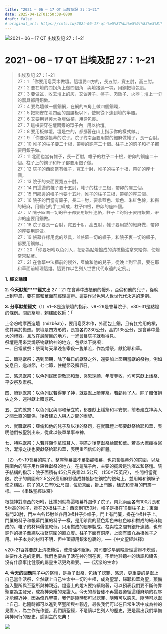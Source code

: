 ```yaml
---
title: "2021 – 06 – 17 QT 出埃及記 27：1~21"
date: 2025-04-12T01:50:38+0800
draft: false
# original_url: https://cmtc.tw/2021-06-17-qt-%e5%87%ba%e5%9f%83%e5%8f%8a%e8%a8%98-27%ef%bc%9a121
---
```


![2021 – 06 – 17 QT 出埃及記 27：1\~21](/images/qt.jpg   "2021 – 06 – 17 QT 出埃及記 27：1\~21")

# 2021 – 06 – 17 QT 出埃及記 27：1\~21

> 出埃及記 27：1\~21  
> 27：1 「你要用皂莢木做壇。這壇要四方的，長五肘，寬五肘，高三肘。  
> 27：2 要在壇的四拐角上做四個角，與壇接連一塊，用銅把壇包裹。  
> 27：3 要做盆，收去壇上的灰，又做鏟子、盤子、肉鍤子、火鼎；壇上一切的器具都用銅做。  
> 27：4 要為壇做一個銅網，在網的四角上做四個銅環，  
> 27：5 把網安在壇四面的圍腰板以下，使網從下達到壇的半腰。  
> 27：6 又要用皂莢木為壇做槓，用銅包裹。  
> 27：7 這槓要穿在壇兩旁的環子內，用以抬壇。  
> 27：8 要用板做壇，壇是空的，都照著在山上指示你的樣式做。」  
> 27：9 「你要做帳幕的院子。院子的南面要用撚的細麻做帷子，長一百肘。  
> 27：10 帷子的柱子要二十根，帶卯的銅座二十個。柱子上的鉤子和杆子都要用銀子做。  
> 27：11 北面也當有帷子，長一百肘，帷子的柱子二十根，帶卯的銅座二十個。柱子上的鉤子和杆子都要用銀子做。  
> 27：12 院子的西面當有帷子，寬五十肘，帷子的柱子十根，帶卯的座十個。  
> 27：13 院子的東面要寬五十肘。  
> 27：14 門這邊的帷子要十五肘，帷子的柱子三根，帶卯的座三個。  
> 27：15 門那邊的帷子也要十五肘，帷子的柱子三根，帶卯的座三個。  
> 27：16 院子的門當有簾子，長二十肘，要拿藍色、紫色、朱紅色線，和撚的細麻，用繡花的手工織成，柱子四根，帶卯的座四個。  
> 27：17 院子四圍一切的柱子都要用銀杆連絡，柱子上的鉤子要用銀做，帶卯的座要用銅做。  
> 27：18 院子要長一百肘，寬五十肘，高五肘，帷子要用撚的細麻做，帶卯的座要用銅做。  
> 27：19 帳幕各樣用處的器具，並帳幕一切的橛子，和院子裏一切的橛子，都要用銅做。」  
> 27：20 「你要吩咐以色列人，把那為點燈搗成的清橄欖油拿來給你，使燈常常點著。  
> 27：21 在會幕中法櫃前的幔外，亞倫和他的兒子，從晚上到早晨，要在耶和華面前經理這燈。這要作以色列人世世代代永遠的定例。」

**1.** **經文誦讀**

**2. 今天默想****經文**出 27：21 在會幕中法櫃前的幔外，亞倫和他的兒子，從晚上到早晨，要在耶和華面前經理這燈。這要作以色列人世世代代永遠的定例。

**3. 分享默想經文**（1）v1\~8是造祭壇的指示、v9\~29是會幕院子、v30\~31是點燈的條例。關於祭壇，賴建國牧師：「

上帝吩咐摩西造壇（mizbēaḥ），要用皂莢木作，外面包上銅，且有扛抬用的槓，使其易於搬遷。祭壇是四方形的，長寬各約230公分，高約135公分，是會幕中最大的禮器。且放在最醒目的地方，一進會幕院子就看得見。  
祭壇是用來焚燒祭物獻給神的地方。包括以下幾項：  
一、日常獻祭：祭司每天早晚各宰殺一隻羊羔，作為燔祭，獻給耶和華。

二、節期獻祭：遇到節期，除了每日的獻祭之外，還要加上節期當獻的祭物，例如安息日，逾越節，七七節，住棚節及贖罪日。

三、感恩獻祭：以色列民因崇敬耶和華、感恩還願、年度豐收，均可來獻上燔祭、平安祭及素祭。

四、贖罪獻祭：以色列民若得罪了神，就要獻上贖罪祭。若虧負了人，除了賠償損失之外，還得獻上贖愆祭。

五、立約獻祭：以色列民與耶和華立約，都要獻上燔祭和平安祭，前者建立神與人之間垂直的關係，後者建立人與人之間的團契。

六、就職獻祭：亞倫和他的兒子及以後的祭司，在就職禮上都要獻祭給耶和華，表明他們被聖別出來，從此以後單單事奉神。

七、特殊獻祭：人若許願作拿細耳人，期滿之後當獻祭給耶和華。若長大痲瘋得醫治，潔淨之後也要獻祭給耶和華，表明重回信仰的群體。

（2）v9\~19會幕的院子。整座聖幕並不單指那帳幕，也包含帳幕外的院圍，以及院圍內的院子用作殺牲獻祭的地方。在這院子內，主要的擺設是洗濯盆和祭壇。院子結構的指示：院子面積有45公尺長乘22.5公尺 （150×75英尺）， 空間相當寬敞。院子的周圍有2.5公尺高用麻紗造成帷帳掛在銅柱的銀勾上，並用繩和銅橛子使之穩固。院子的入口有9公尺闊，位於東面，掛上門簾，樣式和會幕的門簾一樣。──《串珠聖經註釋》

根據神對摩西的吩咐，比撒列就為這帳幕外圍作了院子。南北兩面各有100肘長和5肘高的帷子，掛在20根柱子上；西面則寬50肘，帷子是掛在10根柱子上；東面有門20肘，門左右各15肘並各用3根柱子掛帷子。門上有門簾，掛在4根柱子上。門簾的料子和帳幕門簾的料子一樣，是用珍貴的藍色紫色朱紅色線和撚成的細麻織成的。帷子的材料價值較低，只用撚成的細麻製成。柱與柱之間有銀杆連結，也有銅作的橛子牽繩以拉緊院圍的直立度。柱子下面有銅座，上面有銀凢為掛帷子之用。柱子本身的材料不明，但柱頂卻用銀來包裹的。──《中文聖經註釋》

v20\~21百姓要獻上清橄欖油，使燈油不斷絕，祭司要從早到晚管理這燈不熄滅，並要作永遠的定例。我們也要為了活在神的同在裏，不斷地聆聽神的話語和禱告。沒有什麼事比健康的屬靈生活更為重要。──《活潑的生命》

**4. 今天的回應**院子中的祭壇，是為了獻祭，包括了認罪、感恩，更重要的是獻上自己當作活祭，全然獻上自己生命中一切的主權，成為聖潔，歸耶和華為聖，預備進入聖所與至聖所與神親近。燈臺上的燈火要持續點著，可以預表我們要不斷倚靠聖靈為主發光，成為神榮耀的見證人。今天的基督徒不再需要遵循這種麻煩的程序才能親近神，因為倚靠聖靈，我們是隨時都可以認罪、隨時可以感恩、隨時可以獻上自己、也隨時都可以進到至聖所與神親近，最後我們可以在日常生活中成為神的見證人，為主作光作鹽。我們讀聖經，不是讀以色列人的歷史，更是寫出我們準備與神同行的歷史，感謝主的恩典！

![](/images/1-1-1.jpg)